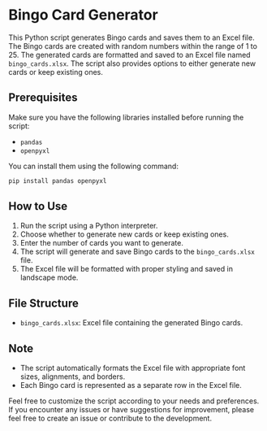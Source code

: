 # Bingo Card Generator

This Python script generates Bingo cards and saves them to an Excel file. The Bingo cards are created with random numbers within the range of 1 to 25. The generated cards are formatted and saved to an Excel file named `bingo_cards.xlsx`. The script also provides options to either generate new cards or keep existing ones.

## Prerequisites

Make sure you have the following libraries installed before running the script:

- `pandas`
- `openpyxl`

You can install them using the following command:

```bash
pip install pandas openpyxl
```

## How to Use

1. Run the script using a Python interpreter.
2. Choose whether to generate new cards or keep existing ones.
3. Enter the number of cards you want to generate.
4. The script will generate and save Bingo cards to the `bingo_cards.xlsx` file.
5. The Excel file will be formatted with proper styling and saved in landscape mode.

## File Structure

- `bingo_cards.xlsx`: Excel file containing the generated Bingo cards.

## Note

- The script automatically formats the Excel file with appropriate font sizes, alignments, and borders.
- Each Bingo card is represented as a separate row in the Excel file.

Feel free to customize the script according to your needs and preferences. If you encounter any issues or have suggestions for improvement, please feel free to create an issue or contribute to the development.
